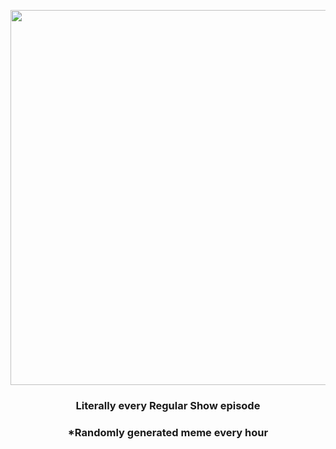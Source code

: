 <p align="center">
        <img src="https://i.redd.it/pjydu3s0glx81.gif" width="600" height="600">
        </p>
        <h3 align="center">Literally every Regular Show episode</h3>
        <h3 align="center">*Randomly generated meme every hour</h3>
    